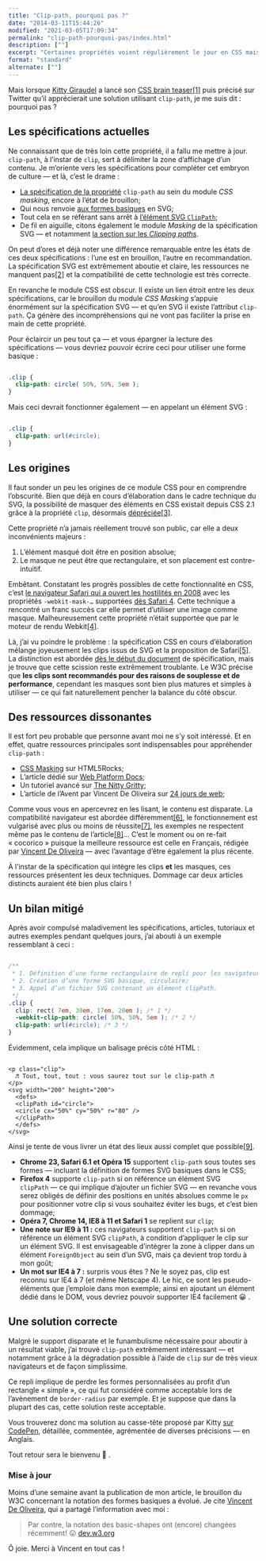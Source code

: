 ```yaml
---
title: "Clip-path, pourquoi pas ?"
date: "2014-03-11T15:44:26"
modified: "2021-03-05T17:09:34"
permalink: "clip-path-pourquoi-pas/index.html"
description: [""]
excerpt: "Certaines propriétés voient régulièrement le jour en CSS mais leur appropriation par les intégrateurs est disparate : tantôt gadgets, utilisées à tort et à travers à cause d’un _buzz_ impromptu — souvent mal comprises, mal utilisées, avec peu ou pas de compatibilité; tantôt effrayantes tant elles relèvent de la science-fiction, et donc rarement employées malgré un support décent et une dégradation efficiente pour les navigateurs moins performants. `clip-path` fait partie du second groupe. Jetons-y un œil. [Lire la suite de « Clip-path, pourquoi pas ? » →](https://www.ffoodd.fr/clip-path-pourquoi-pas/)"
format: "standard"
alternate: [""]
---
```

Mais lorsque [Kitty Giraudel](https://twitter.com/KittyGiraudel "Sur Twitter") a lancé son [CSS brain teaser](http://kittygiraudel.com/2014/02/19/the-magic-circle-a-css-brain-teaser/)[\[1\]](https://www.ffoodd.fr/clip-path-pourquoi-pas/#note-1 "Papa, Maman : j’aime les casses-têtes.") puis précisé sur Twitter qu’il apprécierait une solution utilisant `clip-path`, je me suis dit : pourquoi pas ?

## Les spécifications actuelles

Ne connaissant que de très loin cette propriété, il a fallu me mettre à jour. `clip-path`, à l’instar de `clip`, sert à délimiter la zone d’affichage d’un contenu. Je m’oriente vers les spécifications pour compléter cet embryon de culture&nbsp;— et là, c’est le drame&nbsp;:

* [La spécification de la propriété](http://www.w3.org/TR/css-masking-1/#the-clip-path "en Anglais") `clip-path` au sein du module _CSS masking_, encore à l’état de brouillon;
* Qui nous renvoie [aux formes basiques](http://www.w3.org/TR/2013/WD-css-shapes-1-20130620/#basic-shapes-from-svg-syntax "en Anglais") en SVG;
* Tout cela en se référant sans arrêt à [l’élément SVG `ClipPath`](http://www.w3.org/TR/css-masking-1/#ClipPathElement "en Anglais");
* De fil en aiguille, citons également le module _Masking_ de la spécification SVG — et notamment [la section sur les _Clipping paths_](http://www.w3.org/TR/SVG/masking.html#ClippingPaths "en Anglais").

On peut d’ores et déjà noter une différence remarquable entre les états de ces deux spécifications&nbsp;: l’une est en brouillon, l’autre en recommandation. La spécification SVG est extrêmement aboutie et claire, les ressources ne manquent pas[\[2\]](https://www.ffoodd.fr/clip-path-pourquoi-pas/#note-2 "Un petit « cocorico » s’impose pour féliciter Jérémie Patonnier, qui a grandement contribué à la documentation sur le Mozilla Developper Network notamment.") et la compatibilité de cette technologie est très correcte.

En revanche le module CSS est obscur. Il existe un lien étroit entre les deux spécifications, car le brouillon du module _CSS Masking_ s’appuie énormément sur la spécification SVG&nbsp;— et qu’en SVG il existe l’attribut `clip-path`. Ça génère des incompréhensions qui ne vont pas faciliter la prise en main de cette propriété.

Pour éclaircir un peu tout ça — et vous épargner la lecture des spécifications — vous devriez pouvoir écrire ceci pour utiliser une forme basique&nbsp;:

```css

.clip { 
  clip-path: circle( 50%, 50%, 5em );
}
```

Mais ceci devrait fonctionner également — en appelant un élément SVG&nbsp;:

```css

.clip { 
  clip-path: url(#circle);
}
```

## Les origines

Il faut sonder un peu les origines de ce module CSS pour en comprendre l’obscurité. Bien que déjà en cours d’élaboration dans le cadre technique du SVG, la possibilité de masquer des éléments en CSS existait depuis CSS 2.1 grâce à la propriété `clip`, désormais [dépréciée](http://www.w3.org/TR/css-masking-1/#clip-property "en Anglais")[\[3\]](https://www.ffoodd.fr/clip-path-pourquoi-pas/#note-3 "La propriété est dépréciée mais très bien supportée, et le W3C indique que les agents utilisateurs (navigateurs web) doivent la supporter malgré sa déprécation.").

Cette propriété n’a jamais réellement trouvé son public, car elle a deux inconvénients majeurs&nbsp;:

1.  L’élément masqué doit être en position absolue;
2.  Le masque ne peut être que rectangulaire, et son placement est contre-intuitif.

Embêtant. Constatant les progrès possibles de cette fonctionnalité en CSS, c’est [le navigateur Safari qui a ouvert les hostilités en 2008](https://www.webkit.org/blog/181/css-masks/ "en Anglais") avec les propriétés `-webkit-mask-…` supportées [dès Safari 4](https://developer.apple.com/library/safari/documentation/AppleApplications/Reference/SafariCSSRef/Articles/StandardCSSProperties.html#//apple_ref/doc/uid/TP30001266-SW17 "en Anglais"). Cette technique a rencontré un franc succès car elle permet d’utiliser une image comme masque. Malheureusement cette propriété n’était supportée que par le moteur de rendu Webkit[\[4\]](https://www.ffoodd.fr/clip-path-pourquoi-pas/#note-4 "Je ne compte pas traiter du marronnier de « la guerre des navigateurs » ni du syndrome « Webkit only ».").

Là, j’ai vu poindre le problème&nbsp;: la spécification CSS en cours d’élaboration mélange joyeusement les clips issus de SVG et la proposition de Safari[\[5\]](https://www.ffoodd.fr/clip-path-pourquoi-pas/#note-5 "Fabriqué par Apple® en Californie."). La distinction est abordée [dès le début du document](http://www.w3.org/TR/css-masking-1/#intro "en Anglais") de spécification, mais je trouve que cette scission reste extrêmement troublante. Le W3C précise que **les clips sont recommandés pour des raisons de souplesse et de performance**, cependant les masques sont bien plus matures et simples à utiliser&nbsp;— ce qui fait naturellement pencher la balance du côté obscur.

## Des ressources dissonantes

Il est fort peu probable que personne avant moi ne s’y soit intéressé. Et en effet, quatre ressources principales sont indispensables pour appréhender `clip-path`&nbsp;:

* [CSS Masking](http://www.html5rocks.com/en/tutorials/masking/adobe/ "en Anglais") sur HTML5Rocks;
* L’article dédié sur [Web Platform Docs](http://docs.webplatform.org/wiki/css/properties/clip-path "en Anglais");
* Un tutoriel avancé sur [The Nitty Gritty](http://thenittygritty.co/css-masking "en Anglais");
* L’article de l’Avent par Vincent De Oliveira sur [24 jours de web](http://www.24joursdeweb.fr/2013/les-masques-css/);

Comme vous vous en apercevrez en les lisant, le contenu est disparate. La compatibilité navigateur est abordée différemment[\[6\]](https://www.ffoodd.fr/clip-path-pourquoi-pas/#note-6 "La palme revient à HTML5Rocks qui détaille Chrome et Firefox, et oublie les autres."), le fonctionnement est vulgarisé avec plus ou moins de réussite[\[7\]](https://www.ffoodd.fr/clip-path-pourquoi-pas/#note-7 "Un grand merci à The Nitty Gritty — sponsorisé par Doliprane®."), les exemples ne respectent même pas le contenu de l’article[\[8\]](https://www.ffoodd.fr/clip-path-pourquoi-pas/#note-8 "Allez Web Platform Docs, on oublie pour cette fois.")… C’est le moment ou on re-fait «&nbsp;cocorico&nbsp;» puisque la meilleure ressource est celle en Français, rédigée par [Vincent De Oliveira](http://blog.iamvdo.me/) — avec l’avantage d’être également la plus récente.

À l’instar de la spécification qui intègre les clips **et** les masques, ces ressources présentent les deux techniques. Dommage car deux articles distincts auraient été bien plus clairs !

## Un bilan mitigé

Après avoir compulsé maladivement les spécifications, articles, tutoriaux et autres exemples pendant quelques jours, j’ai abouti à un exemple ressemblant à ceci&nbsp;:

```css

/**
 * 1. Définition d’une forme rectangulaire de repli pour les navigateurs ne supportant pas clip-path;
 * 2. Création d’une forme SVG basique, circulaire;
 * 3. Appel d’un fichier SVG contenant un élément clipPath. 
 */
.clip { 
  clip: rect( 7em, 30em, 17em, 20em ); /* 1 */
  -webkit-clip-path: circle( 50%, 50%, 5em ); /* 2 */
  clip-path: url(#circle); /* 3 */
}
```

Évidemment, cela implique un balisage précis côté HTML&nbsp;:

```markup

<p class="clip">
  ♬ Tout, tout, tout : vous saurez tout sur le clip-path ♬
</p>
<svg width="200" height="200">
  <defs>
  <clipPath id="circle">
  <circle cx="50%" cy="50%" r="80" />
  </clipPath>  
  </defs>
</svg>
```

Ainsi je tente de vous livrer un état des lieux aussi complet que possible[\[9\]](https://www.ffoodd.fr/clip-path-pourquoi-pas/#note-9 "Je tiens à préciser que je n’ai aucune expertise en la matière : ce ne sont la que les conclusions trouvées par un intégrateur lambda.").

* **Chrome 23, Safari 6.1 et Opéra 15** supportent `clip-path` sous toutes ses formes — incluant la définition de formes SVG basiques dans le CSS;
* **Firefox 4** supporte `clip-path` si on référence un élément SVG `clipPath`&nbsp;— ce qui implique d’ajouter un fichier SVG&nbsp;— en revanche vous serez obligés de définir des positions en unités absolues comme le `px` pour positionner votre clip si vous souhaitez éviter les bugs, et c’est bien dommage;
* **Opéra 7, Chrome 14, IE8 à 11 et Safari 1** se replient sur `clip`;
* **Une note sur IE9 à 11&nbsp;:** ces navigateurs supportent `clip-path` si on référence un élément SVG `clipPath`, à condition d’appliquer le clip sur un élément SVG. Il est envisageable d’intégrer la zone à clipper dans un élément `ForeignObject` au sein d’un SVG, mais ça devient trop tordu à mon goût;
* **Un mot sur IE4 à 7&nbsp;:** surpris vous êtes ? Ne le soyez pas, clip est reconnu sur IE4 à 7 (et même Netscape 4). Le hic, ce sont les pseudo-éléments que j’emploie dans mon exemple; ainsi en ajoutant un élément dédié dans le DOM, vous devriez pouvoir supporter IE4 facilement 😀 .

## Une solution correcte

Malgré le support disparate et le funambulisme nécessaire pour aboutir à un résultat viable, j’ai trouvé `clip-path` extrêmement intéressant — et notamment grâce à la dégradation possible à l’aide de `clip` sur de très vieux navigateurs et de façon simplissime.

Ce repli implique de perdre les formes personnalisées au profit d’un rectangle «&nbsp;simple&nbsp;», ce qui fut considéré comme acceptable lors de l’avènement de `border-radius` par exemple. Et je suppose que dans la plupart des cas, cette solution reste acceptable.

Vous trouverez donc ma solution au casse-tête proposé par Kitty [sur CodePen](http://codepen.io/ffoodd/pen/Eolkb "en Anglais"), détaillée, commentée, agrémentée de diverses précisions — en Anglais.

Tout retour sera le bienvenu 🙂 .

### Mise à jour

Moins d’une semaine avant la publication de mon article, le brouillon du W3C concernant la notation des formes basiques a évolué. Je cite [Vincent De Oliveira](https://twitter.com/iamvdo), qui a partagé l’information avec moi&nbsp;:

> Par contre, la notation des basic-shapes ont (encore) changées récemment! 😛 [dev.w3.org](http://dev.w3.org/csswg/css-shapes/#basic-shape-functions "en Anglais")

Ô joie. Merci à Vincent en tout cas !